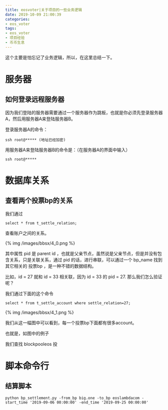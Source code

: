 ```yaml
---
title: eosvoter|关于项目的一些业务逻辑
date: 2019-10-09 21:00:39
categories:
- eos_voter
tags:
- eos_voter
- 项目经验
- 币币生息
---
```

这个主要是怕忘记了业务逻辑，所以，在这里总结一下。
<!-- more -->

# 服务器

## 如何登录远程服务器

因为我们登陆的服务器需要通过一个服务器作为跳板，也就是你必须先登录服务器A，然后用服务器A来登陆服务器B。

登录服务器A的命令：

	ssh root@***** (地址已经加密)
	
用服务器A来登陆服务器B的命令是：（在服务器A的界面中输入）

	ssh root@*****

# 数据库关系

## 查看两个投票bp的关系

我们通过

	select * from t_settle_relation;
	
查看账户之间的关系。

{% img /images/bbsx/4_0.png %}

其中属性 pid 是 parent id ，也就是父亲节点，虽然说是父亲节点，但是并没有包含关系，只是关联关系，通过 pid 的话，进行串联，可以通过一个 bp_name 找到其它相关的 投票bp ，是一种不错的数据结构。

比如，id = 27 就和 id = 33 相关联，因为 id = 33 的 pid = 27.
那么我们怎么验证呢？

我们通过下面的这个命令

	select * from t_settle_account where settle_relation=27;

{% img /images/bbsx/4_1.png %}

我们从这一幅图中可以看到，每一个投票bp下面都有很多account。

也就是，如图中的例子

我们查找 blockpooleos 投 

# 脚本命令行

## 结算脚本


	python bp_settlement.py -from_bp big.one -to_bp eoslambdacom -start_time '2019-09-06 00:00:00' -end_time '2019-09-25 00:00:00'

